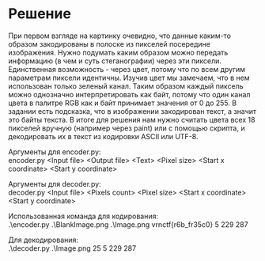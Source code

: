 # Решение

При первом взгляде на картинку очевидно, что данные каким-то образом закодированы в полоске из пикселей посередине изображения. Нужно подумать каким образом можно передать информацию (в чем и суть стеганографии) через эти пиксели. Единственная возможность - через цвет, потому что по всем другим параметрам пиксели идентичны. Изучив цвет мы замечаем, что в нем использован только зеленый канал. Таким образом каждый пиксель можно однозначно интерпретировать как байт, потому что один канал цвета в палитре RGB как и байт принимает значения от 0 до 255. В задании есть подсказка, что в изображении закодирован текст, а значит это байты текста. В итоге для решения нам нужно считать цвета всех 18 пикселей вручную (например через paint) или с помощью скрипта, и декодировать их в текст из кодировки ASCII или UTF-8.

Аргументы для encoder.py:  
encoder.py \<Input file\> \<Output file\> \<Text\> \<Pixel size\> \<Start x coordinate\> \<Start y coordinate\>

Аргументы для decoder.py:  
decoder.py \<Input file\> \<Pixels count\> \<Pixel size\> \<Start x coordinate\> \<Start y coordinate\>

Использованная команда для кодирования:  
.\encoder.py .\BlankImage.png .\Image.png vrnctf{r6b_fr35c0} 5 229 287

Для декодирования:  
.\decoder.py .\Image.png 25 5 229 287